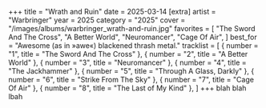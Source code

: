 +++
title = "Wrath and Ruin"
date = 2025-03-14
[extra]
artist = "Warbringer"
year = 2025
category = "2025"
cover = "/images/albums/warbringer_wrath-and-ruin.jpg"
favorites = [
"The Sword And The Cross",
"A Better World",
"Neuromancer",
"Cage Of Air",
]
best_for = "Awesome (as in »awe«) blackened thrash metal."
tracklist = [
{ number = "1", title = "The Sword And The Cross" },
{ number = "2", title = "A Better World" },
{ number = "3", title = "Neuromancer" },
{ number = "4", title = "The Jackhammer" },
{ number = "5", title = "Through A Glass, Darkly" },
{ number = "6", title = "Strike From The Sky" },
{ number = "7", title = "Cage Of Air" },
{ number = "8", title = "The Last of My Kind" },
]
+++
blah blah lbah